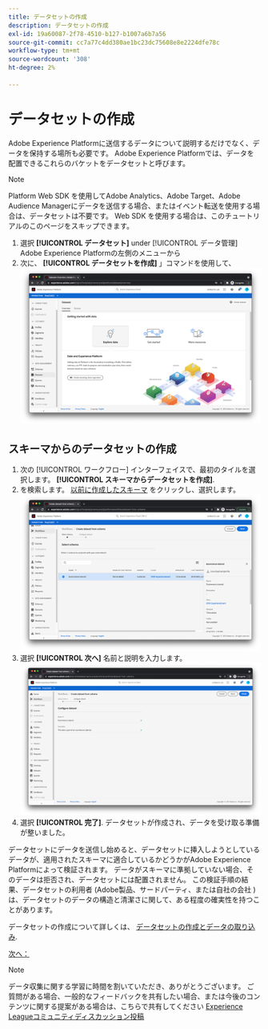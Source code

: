 ```yaml
---
title: データセットの作成
description: データセットの作成
exl-id: 19a60087-2f78-4510-b127-b1007a6b7a56
source-git-commit: cc7a77c4dd380ae1bc23dc75608e8e2224dfe78c
workflow-type: tm+mt
source-wordcount: '308'
ht-degree: 2%

---
```


# データセットの作成

Adobe Experience Platformに送信するデータについて説明するだけでなく、データを保持する場所も必要です。 Adobe Experience Platformでは、データを配置できるこれらのバケットをデータセットと呼びます。

>[!NOTE]
>
>Platform Web SDK を使用してAdobe Analytics、Adobe Target、Adobe Audience Managerにデータを送信する場合、またはイベント転送を使用する場合は、データセットは不要です。 Web SDK を使用する場合は、このチュートリアルのこのページをスキップできます。

1. 選択 **[!UICONTROL データセット]** under [!UICONTROL データ管理] Adobe Experience Platformの左側のメニューから
1. 次に、 **[!UICONTROL データセットを作成]** 」コマンドを使用して、
   ![データセット表示](../assets/datasets-view.png)

## スキーマからのデータセットの作成

1. 次の [!UICONTROL ワークフロー] インターフェイスで、最初のタイルを選択します。 **[!UICONTROL スキーマからデータセットを作成]**.
1. を検索します。 [以前に作成したスキーマ](create-a-schema.md) をクリックし、選択します。
   ![スキーマの選択](../assets/schema-selection.png)
1. 選択 **[!UICONTROL 次へ]** 名前と説明を入力します。
   ![データセット名と説明](../assets/dataset-name-description.png)
1. 選択 **[!UICONTROL 完了]**. データセットが作成され、データを受け取る準備が整いました。

データセットにデータを送信し始めると、データセットに挿入しようとしているデータが、適用されたスキーマに適合しているかどうかがAdobe Experience Platformによって検証されます。 データがスキーマに準拠していない場合、そのデータは拒否され、データセットには配置されません。 この検証手順の結果、データセットの利用者 (Adobe製品、サードパーティ、または自社の会社 ) は、データセットのデータの構造と清潔さに関して、ある程度の確実性を持つことがあります。

データセットの作成について詳しくは、 [データセットの作成とデータの取り込み](/help/platform/data-ingestion/create-datasets-and-ingest-data.md).

[次へ： ](create-a-datastream.md)

>[!NOTE]
>
>データ収集に関する学習に時間を割いていただき、ありがとうございます。 ご質問がある場合、一般的なフィードバックを共有したい場合、または今後のコンテンツに関する提案がある場合は、こちらで共有してください [Experience Leagueコミュニティディスカッション投稿](https://experienceleaguecommunities.adobe.com/t5/adobe-experience-platform-launch/tutorial-discussion-use-adobe-experience-platform-data/m-p/543877)


